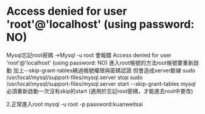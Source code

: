 # Access denied for user 'root'@'localhost' (using password: NO)

Mysql忘記root密碼
->Mysql -u root 會報錯
Access denied for user 'root'@'localhost' (using password: NO)
進入root帳號的方法root帳號要重新啟動 加上--skip-grant-tables繞過帳號權限與密碼認證
但會造成server斷線
sudo /usr/local/mysql/support-files/mysql.server stop
sudo /usr/local/mysql/support-files/mysql.server start --skip-grant-tables
mysql
必須重新啟動一次沒有skip的start
(適用於忘記root密碼，才能進去root中更改)


2.正常進入root
mysql -u root -p
password:kuanweitsai
